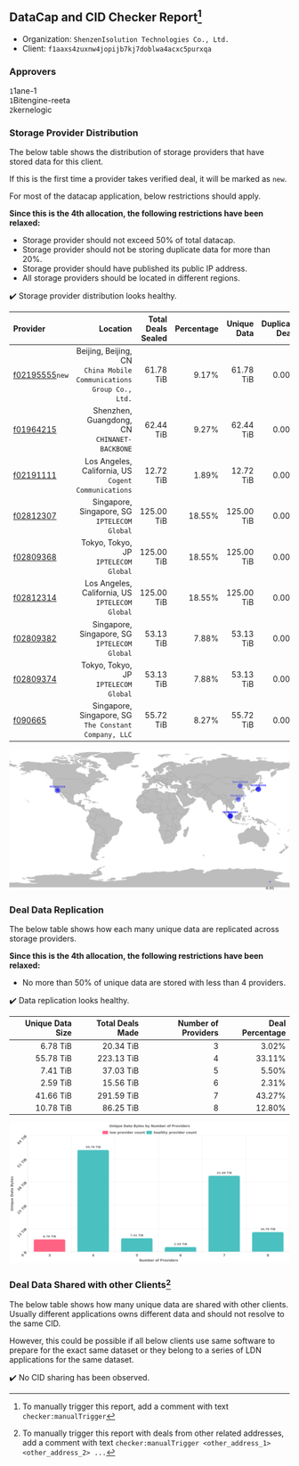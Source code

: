 ## DataCap and CID Checker Report[^1]
 - Organization: `ShenzenIsolution Technologies Co., Ltd.`
 - Client: `f1aaxs4zuxnw4jopijb7kj7doblwa4acxc5purxqa`
### Approvers
`1`1ane-1<br/>`1`Bitengine-reeta<br/>`2`kernelogic

### Storage Provider Distribution
The below table shows the distribution of storage providers that have stored data for this client.

If this is the first time a provider takes verified deal, it will be marked as `new`.

For most of the datacap application, below restrictions should apply.

**Since this is the 4th allocation, the following restrictions have been relaxed:**
 - Storage provider should not exceed 50% of total datacap.
 - Storage provider should not be storing duplicate data for more than 20%.
 - Storage provider should have published its public IP address.
 - All storage providers should be located in different regions.

✔️ Storage provider distribution looks healthy.

| Provider                                                    |                                                               Location | Total Deals Sealed | Percentage | Unique Data | Duplicate Deals |
| :---------------------------------------------------------- | ---------------------------------------------------------------------: | -----------------: | ---------: | ----------: | --------------: |
| [f02195555](https://filfox.info/en/address/f02195555)`new`  | Beijing, Beijing, CN<br/>`China Mobile Communications Group Co., Ltd.` |          61.78 TiB |      9.17% |   61.78 TiB |           0.00% |
| [f01964215](https://filfox.info/en/address/f01964215)       |                        Shenzhen, Guangdong, CN<br/>`CHINANET-BACKBONE` |          62.44 TiB |      9.27% |   62.44 TiB |           0.00% |
| [f02191111](https://filfox.info/en/address/f02191111)       |                Los Angeles, California, US<br/>`Cogent Communications` |          12.72 TiB |      1.89% |   12.72 TiB |           0.00% |
| [f02812307](https://filfox.info/en/address/f02812307)       |                        Singapore, Singapore, SG<br/>`IPTELECOM Global` |         125.00 TiB |     18.55% |  125.00 TiB |           0.00% |
| [f02809368](https://filfox.info/en/address/f02809368)       |                                Tokyo, Tokyo, JP<br/>`IPTELECOM Global` |         125.00 TiB |     18.55% |  125.00 TiB |           0.00% |
| [f02812314](https://filfox.info/en/address/f02812314)       |                     Los Angeles, California, US<br/>`IPTELECOM Global` |         125.00 TiB |     18.55% |  125.00 TiB |           0.00% |
| [f02809382](https://filfox.info/en/address/f02809382)       |                        Singapore, Singapore, SG<br/>`IPTELECOM Global` |          53.13 TiB |      7.88% |   53.13 TiB |           0.00% |
| [f02809374](https://filfox.info/en/address/f02809374)       |                                Tokyo, Tokyo, JP<br/>`IPTELECOM Global` |          53.13 TiB |      7.88% |   53.13 TiB |           0.00% |
| [f090665](https://filfox.info/en/address/f090665)           |               Singapore, Singapore, SG<br/>`The Constant Company, LLC` |          55.72 TiB |      8.27% |   55.72 TiB |           0.00% |

<img src="https://raw.githubusercontent.com/data-preservation-programs/filplus-checker-assets/main/filecoin-project/filecoin-plus-large-datasets/issues/2170/1697423885823.png"/>

### Deal Data Replication
The below table shows how each many unique data are replicated across storage providers.


**Since this is the 4th allocation, the following restrictions have been relaxed:**
- No more than 50% of unique data are stored with less than 4 providers.

✔️ Data replication looks healthy.

| Unique Data Size | Total Deals Made | Number of Providers | Deal Percentage |
| ---------------: | ---------------: | ------------------: | --------------: |
|         6.78 TiB |        20.34 TiB |                   3 |           3.02% |
|        55.78 TiB |       223.13 TiB |                   4 |          33.11% |
|         7.41 TiB |        37.03 TiB |                   5 |           5.50% |
|         2.59 TiB |        15.56 TiB |                   6 |           2.31% |
|        41.66 TiB |       291.59 TiB |                   7 |          43.27% |
|        10.78 TiB |        86.25 TiB |                   8 |          12.80% |

<img src="https://raw.githubusercontent.com/data-preservation-programs/filplus-checker-assets/main/filecoin-project/filecoin-plus-large-datasets/issues/2170/1697423886481.png"/>

### Deal Data Shared with other Clients[^3]
The below table shows how many unique data are shared with other clients.
Usually different applications owns different data and should not resolve to the same CID.

However, this could be possible if all below clients use same software to prepare for the exact same dataset or they belong to a series of LDN applications for the same dataset.

✔️ No CID sharing has been observed.

[^1]: To manually trigger this report, add a comment with text `checker:manualTrigger`

[^2]: Deals from those addresses are combined into this report as they are specified with `checker:manualTrigger`

[^3]: To manually trigger this report with deals from other related addresses, add a comment with text `checker:manualTrigger <other_address_1> <other_address_2> ...`
